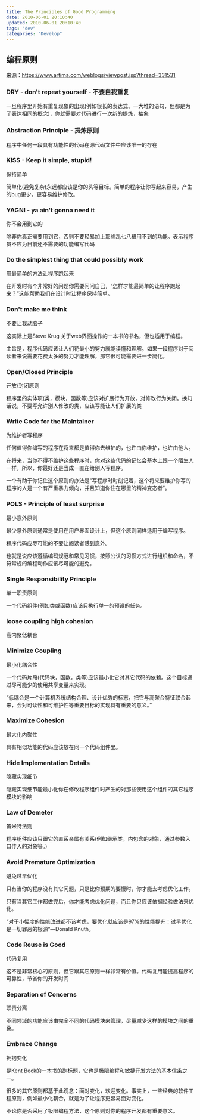 ```yaml
---
title: The Principles of Good Programming
date: 2010-06-01 20:10:40
updated: 2010-06-01 20:10:40
tags: "dev"
categories: "Develop"
---
```


## 编程原则
来源：https://www.artima.com/weblogs/viewpost.jsp?thread=331531

### DRY - don't repeat yourself - 不要自我重复
一旦程序里开始有重复现象的出现(例如很长的表达式、一大堆的语句，但都是为了表达相同的概念)，你就需要对代码进行一次新的提炼，抽象

### Abstraction Principle - 提炼原则
程序中任何一段具有功能性的代码在源代码文件中应该唯一的存在

### KISS - Keep it simple, stupid!
保持简单

简单化(避免复杂)永远都应该是你的头等目标。简单的程序让你写起来容易，产生的bug更少，更容易维护修改。

### YAGNI - ya ain't gonna need it
你不会用到它的

除非你真正需要用到它，否则不要轻易加上那些乱七八糟用不到的功能。表示程序员不应为目前还不需要的功能编写代码

### Do the simplest thing that could possibly work
用最简单的方法让程序跑起来

在开发时有个非常好的问题你需要问问自己，“怎样才能最简单的让程序跑起来？”这能帮助我们在设计时让程序保持简单。

### Don't make me think
不要让我动脑子

这实际上是Steve Krug 关于web界面操作的一本书的书名，但也适用于编程。

主旨是，程序代码应该让人们花最小的努力就能读懂和理解。如果一段程序对于阅读者来说需要花费太多的努力才能理解，那它很可能需要进一步简化。

### Open/Closed Principle
开放/封闭原则

程序里的实体项(类，模块，函数等)应该对扩展行为开放，对修改行为关闭。换句话说，不要写允许别人修改的类，应该写能让人们扩展的类

### Write Code for the Maintainer
为维护者写程序

任何值得你编写的程序在将来都是值得你去维护的，也许由你维护，也许由他人。

在将来，当你不得不维护这些程序时，你对这些代码的记忆会基本上跟一个陌生人一样，所以，你最好还是当成一直在给别人写程序。

一个有助于你记住这个原则的办法是“写程序时时刻记着，这个将来要维护你写的程序的人是一个有严重暴力倾向，并且知道你住在哪里的精神变态者”。

### POLS - Principle of least surprise
最小意外原则

最少意外原则通常是使用在用户界面设计上，但这个原则同样适用于编写程序。

程序代码应尽可能的不要让阅读者感到意外。

也就是说应该遵循编码规范和常见习惯，按照公认的习惯方式进行组织和命名，不符常规的编程动作应该尽可能的避免。

### Single Responsibility Principle
单一职责原则

一个代码组件(例如类或函数)应该只执行单一的预设的任务。

### loose coupling high cohesion
高内聚低耦合

### Minimize Coupling
最小化耦合性

一个代码片段(代码块，函数，类等)应该最小化它对其它代码的依赖。这个目标通过尽可能少的使用共享变量来实现。

“低耦合是一个计算机系统结构合理、设计优秀的标志，把它与高聚合特征联合起来，会对可读性和可维护性等重要目标的实现具有重要的意义。”

### Maximize Cohesion
最大化内聚性

具有相似功能的代码应该放在同一个代码组件里。

### Hide Implementation Details
隐藏实现细节

隐藏实现细节能最小化你在修改程序组件时产生的对那些使用这个组件的其它程序模块的影响

### Law of Demeter
笛米特法则

程序组件应该只跟它的直系亲属有关系(例如继承类，内包含的对象，通过参数入口传入的对象等。)

### Avoid Premature Optimization
避免过早优化

只有当你的程序没有其它问题，只是比你预期的要慢时，你才能去考虑优化工作。

只有当其它工作都做完后，你才能考虑优化问题，而且你只应该依据经验做法来优化。

“对于小幅度的性能改进都不该考虑，要优化就应该是97%的性能提升：过早优化是一切罪恶的根源”—Donald Knuth。

### Code Reuse is Good
代码复用

这不是非常核心的原则，但它跟其它原则一样非常有价值。代码复用能提高程序的可靠性，节省你的开发时间

### Separation of Concerns
职责分离

不同领域的功能应该由完全不同的代码模块来管理，尽量减少这样的模块之间的重叠。

### Embrace Change
拥抱变化

是Kent Beck的一本书的副标题，它也是极限编程和敏捷开发方法的基本信条之一。

很多的其它原则都基于此观念：面对变化，欢迎变化。事实上，一些经典的软件工程原则，例如最小化耦合，就是为了让程序更容易面对变化。

不论你是否采用了极限编程方法，这个原则对你的程序开发都有重要意义。
